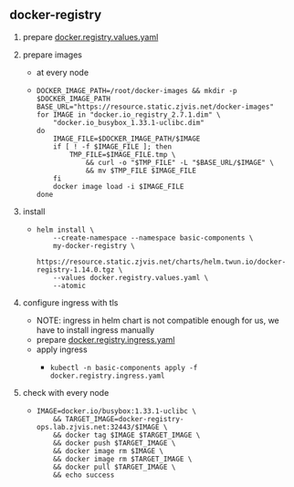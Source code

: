 ## docker-registry

1. prepare [docker.registry.values.yaml](resource/docker.registry.values.yaml.md)
2. prepare images
    * at every node
    * ```shell
      DOCKER_IMAGE_PATH=/root/docker-images && mkdir -p $DOCKER_IMAGE_PATH
      BASE_URL="https://resource.static.zjvis.net/docker-images"
      for IMAGE in "docker.io_registry_2.7.1.dim" \
          "docker.io_busybox_1.33.1-uclibc.dim"
      do
          IMAGE_FILE=$DOCKER_IMAGE_PATH/$IMAGE
          if [ ! -f $IMAGE_FILE ]; then
              TMP_FILE=$IMAGE_FILE.tmp \
                  && curl -o "$TMP_FILE" -L "$BASE_URL/$IMAGE" \
                  && mv $TMP_FILE $IMAGE_FILE
          fi
          docker image load -i $IMAGE_FILE
      done
      ```
3. install
    * ```shell
      helm install \
          --create-namespace --namespace basic-components \
          my-docker-registry \
          https://resource.static.zjvis.net/charts/helm.twun.io/docker-registry-1.14.0.tgz \
          --values docker.registry.values.yaml \
          --atomic
      ```
4. configure ingress with tls
    * NOTE: ingress in helm chart is not compatible enough for us, we have to install ingress manually
    * prepare [docker.registry.ingress.yaml](resource/docker.registry.ingress.yaml.md)
    * apply ingress
        + ```shell
          kubectl -n basic-components apply -f docker.registry.ingress.yaml
          ```

5. check with every node
    * ```shell
      IMAGE=docker.io/busybox:1.33.1-uclibc \
          && TARGET_IMAGE=docker-registry-ops.lab.zjvis.net:32443/$IMAGE \
          && docker tag $IMAGE $TARGET_IMAGE \
          && docker push $TARGET_IMAGE \
          && docker image rm $IMAGE \
          && docker image rm $TARGET_IMAGE \
          && docker pull $TARGET_IMAGE \
          && echo success
      ```